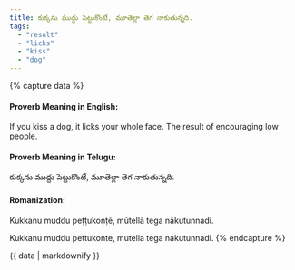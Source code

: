 ```yaml
---
title: కుక్కను ముద్దు పెట్టుకొంటే, మూతెల్లా తెగ నాకుతున్నది.
tags:
  - "result"
  - "licks"
  - "kiss"
  - "dog"
---
```


{% capture data %}
#### Proverb Meaning in English:
If you kiss a dog, it licks your whole face.
The result of encouraging low people.

#### Proverb Meaning in Telugu:
కుక్కను ముద్దు పెట్టుకొంటే, మూతెల్లా తెగ నాకుతున్నది.

#### Romanization:
Kukkanu muddu peṭṭukoṇṭē, mūtellā tega nākutunnadi.

Kukkanu muddu pettukonte, mutella tega nakutunnadi.
{% endcapture %}

{{ data | markdownify }}

